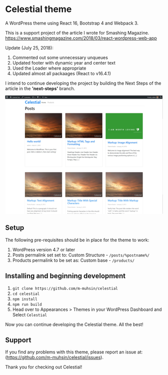 # Celestial theme
A WordPress theme using React 16, Bootstrap 4 and Webpack 3.

This is a support project of the article I wrote for Smashing Magazine. https://www.smashingmagazine.com/2018/03/react-wordpress-web-app

Update (July 25, 2018):
1. Commented out some unnecessary unqueues
2. Updated footer with dynamic year and center text
3. Used the Loader where appropriate
4. Updated almost all packaages (React to v16.4.1)

I intend to continue developing the project by building the Next Steps of the article in the **'next-steps'** branch.

![screenshot](screenshot.jpg)

Setup
-----

The following pre-requisites should be in place for the theme to work:

1. WordPress version 4.7 or later
2. Posts permalink set set to: Custom Structure - `/posts/%postname%/`
3. Products permalink to be set as: Custom base - `/products/`

Installing and beginning development
------------------------------------

1. `git clone https://github.com/m-muhsin/celestial`
2. `cd celestial`
3. `npm install`
4. `npm run build`
5. Head over to Appearances > Themes in your WordPress Dashboard and Select `Celestial`

Now you can continue developing the Celestial theme. All the best!

Support
-------

If you find any problems with this theme, please report an issue at:
(https://github.com/m-muhsin/celestial/issues).

Thank you for checking out Celestial!
